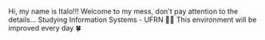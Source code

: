 Hi, my name is Italo!!! 
Welcome to my mess, don't pay attention to the details...
Studying Information Systems - UFRN 👨‍🎓
This environment will be improved every day 🍀
